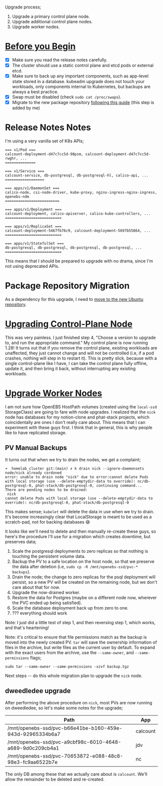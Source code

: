 Upgrade process;

1. Upgrade a primary control plane node.
2. Upgrade additional control plane nodes.
3. Upgrade worker nodes.

# [Before you Begin](https://v1-28.docs.kubernetes.io/docs/tasks/administer-cluster/kubeadm/kubeadm-upgrade/)

- [x] Make sure you read the release notes carefully.
- [x] The cluster should use a static control plane and etcd pods or external
  etcd.
- [x] Make sure to back up any important components, such as app-level state
  stored in a database. kubeadm upgrade does not touch your workloads, only
  components internal to Kubernetes, but backups are always a best practice.
- [x] Swap must be disabled (check `sudo cat /proc/swaps`).
- [x] Migrate to the new package repository [following this
  guide](https://v1-28.docs.kubernetes.io/docs/tasks/administer-cluster/kubeadm/change-package-repository/)
  (this step is added by me)

# Release Notes Notes

I'm using a very vanilla set of K8s APIs;

```
=== v1/Pod ===
calcount-deployment-d47c7cc5d-98psm, calcount-deployment-d47c7cc5d-rwghr, ...
==============

=== v1/Service ===
calcount-service, db-postgresql, db-postgresql-hl, calico-api, ...
==================

=== apps/v1/DaemonSet ===
calico-node, csi-node-driver, kube-proxy, nginx-ingress-nginx-ingress, openebs-ndm
=========================

=== apps/v1/Deployment ===
calcount-deployment, calico-apiserver, calico-kube-controllers, ...
==========================

=== apps/v1/ReplicaSet ===
calcount-deployment-5467fb76c9, calcount-deployment-5697b55864, ...
==========================

=== apps/v1/StatefulSet ===
db-postgresql, db-postgresql, db-postgresql, db-postgresql, ...
==========================
```

This means that I should be prepared to upgrade with no drama, since I'm not
using deprecated APIs.

# Package Repository Migration

As a dependency for this upgrade, I need to [move to the new Ubuntu
repository](https://v1-28.docs.kubernetes.io/docs/tasks/administer-cluster/kubeadm/change-package-repository/).

# [Upgrading Control-Plane Node](https://v1-28.docs.kubernetes.io/docs/tasks/administer-cluster/kubeadm/kubeadm-upgrade/#upgrading-control-plane-nodes)

This was very painless. I just finished step 4, "Choose a version to upgrade to,
and run the appropriate command." My control plane is now running 1.28! It turns
out that if you remove the control plane, existing workloads are unaffected,
they just cannot change and will not be controlled (i.e, if a pod crashes,
nothing will step in to restart it). This is pretty slick, because with a single
control-plane like I have, I can take the control plane fully offline, update
it, and then bring it back, without interrupting any existing workloads.

# [Upgrade Worker Nodes](https://v1-28.docs.kubernetes.io/docs/tasks/administer-cluster/kubeadm/kubeadm-upgrade/#upgrade-worker-nodes)

I am not sure how OpenEBS HostPath volumes (created using the `local-ssd`
StorageClass) are going to fare with node upgrades. I realized that the `nick`
node has databases for my notion-clone and phat-stack projects, which
coincidentally are ones I don't really care about. This means that I can
experiment with these guys first. I think that in general, this is why people
like to have replicated storage.

## PV Manual Backups

It turns out that when we try to drain the nodes, we get a complaint;

```
➜  homelab_cluster git:(main) ✗ k drain nick --ignore-daemonsets
node/nick already cordoned
error: unable to drain node "nick" due to error:cannot delete Pods with local storage (use --delete-emptydir-data to override): nc/db-postgresql-0, phat-stack/db-postgresql-0, continuing command...
There are pending nodes to be drained:
 nick
cannot delete Pods with local storage (use --delete-emptydir-data to override): nc/db-postgresql-0, phat-stack/db-postgresql-0
```

This makes sense; `kubelet` will delete the data in use when we try to drain.
It's become increasingly clear that LocalStorage is meant to be used as a
scratch-pad, not for backing databases 😅

It looks like we'll need to delete and then manually re-create these guys, so
here's the procedure I'll use for a migration which creates downtime, but
preserves data;

1. Scale the postgresql deployments to zero replicas so that nothing is touching
   the persistent volume data.
2. Backup the PV to a safe location on the host node, so that we preserve the
   data after deletion (i.e, `sudo cp -R /mnt/openebs-ssd/pvc-* backups`).
3. Drain the node; the change to zero replicas for the psql deployment will
   persist, so a new PV will be created on the remaining node, but we don't care
   about that for now.
4. Upgrade the now-drained worker.
5. Restore the data for Postgres (maybe on a different node now, wherever the
   PVC ended up being satisfied).
6. Scale the database deployment back up from zero to one.
7. ??? everything should work

Note: I just did a little test of step 1, and then reversing step 1, which
works, and that's heartening!

Note: it's critical to ensure that file permissions match as the backup is moved
into the newly created PV. `tar` will save the ownership information of files in
the archive, but write files as the current user by default. To expand with the
exact users from the archive, use the `--same-owner`, and `--same-permissions`
flags;

```
sudo tar --same-owner --same-permissions -xzvf backup.tgz
```

Next steps -- do this whole migration plan to upgrade the `nick` node.

## dweedledee upgrade

After performing the above procedure on `nick`, most PVs are now running on
dweedledee, so let's make some notes for the upgrade;

| Path                                                      | App      |
| --------------------------------------------------------- | -------- |
| /mnt/openebs-ssd/pvc-b66e41be-b160-459e-943d-92965334b6a7 | calcount |
| /mnt/openebs-ssd/pvc-a9cbf98c-6010-4648-a689-9d0c209cb4a1 | jdv      |
| /mnt/openebs-ssd/pvc-70653872-e088-48c8-98e3-fc9aa6522b7e | nc       |

The only DB among these that we actually care about is `calcount`. We'll allow
the remainder to be deleted and re-created.
